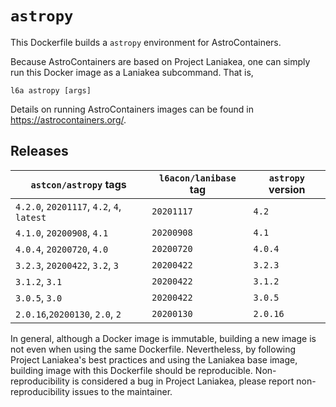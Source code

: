 # `astropy`

This Dockerfile builds a `astropy` environment for AstroContainers.

Because AstroContainers are based on Project Laniakea, one can simply
run this Docker image as a Laniakea subcommand.
That is,

    l6a astropy [args]

Details on running AstroContainers images can be found in
https://astrocontainers.org/.

## Releases

`astcon/astropy` tags | `l6acon/lanibase` tag | `astropy` version
--- | --- | ---
`4.2.0`, `20201117`, `4.2`, `4`, `latest` | `20201117` | `4.2`
`4.1.0`, `20200908`, `4.1`                | `20200908` | `4.1`
`4.0.4`, `20200720`, `4.0`                | `20200720` | `4.0.4`
`3.2.3`, `20200422`, `3.2`, `3`           | `20200422` | `3.2.3`
`3.1.2`,             `3.1`                | `20200422` | `3.1.2`
`3.0.5`,             `3.0`                | `20200422` | `3.0.5`
`2.0.16`,`20200130`, `2.0`, `2`           | `20200130` | `2.0.16`

In general, although a Docker image is immutable, building a new image
is not even when using the same Dockerfile.
Nevertheless, by following Project Laniakea's best practices and using
the Laniakea base image, building image with this Dockerfile should be
reproducible.
Non-reproducibility is considered a bug in Project Laniakea, please
report non-reproducibility issues to the maintainer.
